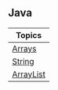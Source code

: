 ##  Java


| Topics |  
|--------|
| [Arrays](Arrays.md) |
| [String](String.md) |
| [ArrayList](ArrayList.md) |
